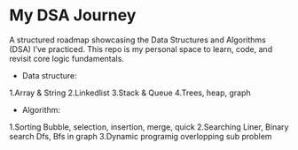 # My DSA Journey

A structured roadmap showcasing the Data Structures and Algorithms (DSA) I’ve practiced. This repo is my personal space to learn, code, and revisit core logic fundamentals.


* Data structure:


1.Array & String
2.Linkedlist
3.Stack & Queue
4.Trees, heap, graph



* Algorithm:


1.Sorting
Bubble, selection, insertion, merge, quick
2.Searching
Liner, Binary search
Dfs, Bfs in graph
3.Dynamic programig
overlopping sub problem
  


